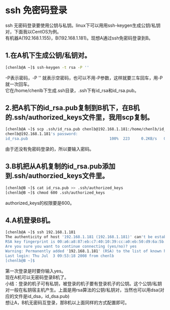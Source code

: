 # ssh 免密码登录

ssh 无密码登录要使用公钥与私钥。linux下可以用用ssh-keygen生成公钥/私钥对，下面我以CentOS为例。<br>
有机器A(192.168.1.155)，B(192.168.1.181)。现想A通过ssh免密码登录到B。<br>

## 1.在A机下生成公钥/私钥对。

```bash
[chenlb@A ~]$ ssh-keygen -t rsa -P ''
```

-P表示密码，-P '' 就表示空密码，也可以不用-P参数，这样就要三车回车，用-P就一次回车。<br>
它在/home/chenlb下生成.ssh目录，.ssh下有id_rsa和id_rsa.pub。<br>

## 2.把A机下的id_rsa.pub复制到B机下，在B机的.ssh/authorized_keys文件里，我用scp复制。

```bash
[chenlb@A ~]$ scp .ssh/id_rsa.pub chenlb@192.168.1.181:/home/chenlb/id_rsa.pub
chenlb@192.168.1.181's password:
id_rsa.pub                                    100%  223     0.2KB/s   00:00
```

由于还没有免密码登录的，所以要输入密码。<br>

## 3.B机把从A机复制的id_rsa.pub添加到.ssh/authorzied_keys文件里。

```bash
[chenlb@B ~]$ cat id_rsa.pub >> .ssh/authorized_keys
[chenlb@B ~]$ chmod 600 .ssh/authorized_keys
```

authorized_keys的权限要是600。<br>

## 4.A机登录B机。

```bash
[chenlb@A ~]$ ssh 192.168.1.181
The authenticity of host '192.168.1.181 (192.168.1.181)' can't be established.
RSA key fingerprint is 00:a6:a8:87:eb:c7:40:10:39:cc:a0:eb:50:d9:6a:5b.
Are you sure you want to continue connecting (yes/no)? yes
Warning: Permanently added '192.168.1.181' (RSA) to the list of known hosts.
Last login: Thu Jul  3 09:53:18 2008 from chenlb
[chenlb@B ~]$
```

第一次登录是时要你输入yes。<br>
现在A机可以无密码登录B机了。<br>
小结：登录的机子可有私钥，被登录的机子要有登录机子的公钥。这个公钥/私钥对一般在私钥宿主机产生。上面是用rsa算法的公钥/私钥对，当然也可以用dsa(对应的文件是id_dsa，id_dsa.pub)<br>
想让A，B机无密码互登录，那B机以上面同样的方式配置即可。<br>
